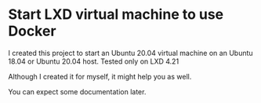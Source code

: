 # Start LXD virtual machine to use Docker

I created this project to start an Ubuntu 20.04 virtual machine on an Ubuntu 18.04 or Ubuntu 20.04 host. Tested only on LXD 4.21 

Although I created it for myself, it might help you as well.

You can expect some documentation later.
